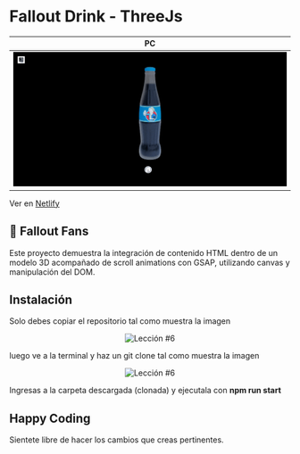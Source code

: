 # Fallout Drink - ThreeJs

| PC                                                                                                                                          |
| ---------------------------------------------------------------------------------------------------------------------------------------------- |
| <img src="public/readme.gif" alt="Portal" /> | <img src="public/readme.gif" alt="ilaptop 3d" /> |

Ver en [Netlify](https://fallout-drink.netlify.app/)

## 🚀 Fallout Fans

Este proyecto demuestra la integración de contenido HTML dentro de un modelo 3D acompañado de scroll animations con GSAP, utilizando canvas y manipulación del DOM.

## Instalación

Solo debes copiar el repositorio tal como muestra la imagen

<p align="center">
  <img src="https://i.ibb.co/CPp0nX5/copiar-repo.gif" alt="Lección #6" />
</p>

luego ve a la terminal y haz un git clone tal como muestra la imagen

<p align="center">
  <img src="https://i.ibb.co/Z63C7mf/clonar-repo-1.gif" alt="Lección #6" />
</p>

Ingresas a la carpeta descargada (clonada) y ejecutala con **npm run start**

## Happy Coding

Sientete libre de hacer los cambios que creas pertinentes.
